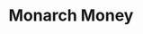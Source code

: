 ---
facebook: https://facebook.com/MonarchMoney
linkedin: https://linkedin.com/company/monarch-money
logohandle: monarchmoney
sort: monarchmoney
title: Monarch Money
twitter: https://x.com/monarch_money
website: https://www.monarchmoney.com/
---